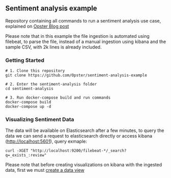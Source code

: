 ## Sentiment analysis example
Repository containing all commands to run a sentiment analysis use case, explained on [Opster Blog post](#)

Please note that in this example the file ingestion is automated using filebeat, to parse the file, instead of a manual ingestion using kibana and the sample CSV, with 2k lines is already included.

### Getting Started
```
# 1. Clone this repository
git clone https://github.com/Opster/sentiment-analysis-example

# 2. Enter the sentiment-analysis folder
cd sentiment-analysis

# 3. Run docker-compose build and run commands
docker-compose build
docker-compose up -d
```

### Visualizing Sentiment Data
The data will be available on Elasticsearch after a few minutes, to query the data we can send a request to elasticsearch directly or access kibana ([http://localhost:5601](http://localhost:5601)), query exmaple:
```
curl -XGET "http://localhost:9200/filebeat-*/_search?q=_exists_:review"
```

Please note that before creating visualizations on kibana with the ingested data, first we must [create a data view](https://www.elastic.co/guide/en/kibana/current/data-views.html)
